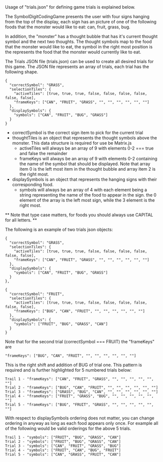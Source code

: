 Usage of "trials.json" for defining game trials is explained below.

The SymbolDigitCodingGame presents the user with four signs hanging from the
top of the display, each sign has an picture of one of the following foods
that the monster would like to eat: can, fruit, grass, bug.

In addition, the "monster" has a thought bubble that has it's current thought
symbol and the next two thoughts. The thought symbols map to the food that the
monster would like to eat, the symbol in the right most position is the
represents the food that the monster would currently like to eat.

The Trials JSON file (trials.json) can be used to create all desired trials
for this game. The JSON file represents an array of trials, each trial has
the following shape.

```
{
  "correctSymbol": "GRASS",
  "selectionTiles": {
    "activeTiles": [true, true, true, false, false, false, false, false, false],
    "frameKeys": ["CAN", "FRUIT", "GRASS", "", "", "", "", "", ""]
  },
  "displaySymbols": {
    "symbols": ["CAN", "FRUIT", "BUG", "GRASS"]
  }
}
```

  * correctSymbol is the correct sign item to pick for the current trial
  * thoughtTiles is an object that represents the thought symbols above the
  monster. This data structure is required for use be Matrix.js
    * activeTiles will always be an array of 9 with elements 0-2 === true and
    false the remainder
    * frameKeys will always be an array of 9 with elements 0-2 containing the
    name of the symbol that should be displayed. Note that array item 0 is the
    left most item in the thought bubble and array item 2 is the right most.
  * displaySymbols is an object that represents the hanging signs with their
  corresponding food.
    * symbols will always be an array of 4 with each element being a string
    representing the name of the food to appear in the sign. the 0 element of
    the array is the left most sign, while the 3 element is the right most.

** Note that type case matters, for foods you should always use CAPITAL for all
letters. **

The following is an example of two trials json objects:

```
{
  "correctSymbol": "GRASS",
  "selectionTiles": {
    "activeTiles": [true, true, true, false, false, false, false, false, false],
    "frameKeys": ["CAN", "FRUIT", "GRASS", "", "", "", "", "", ""]
  },
  "displaySymbols": {
    "symbols": ["CAN", "FRUIT", "BUG", "GRASS"]
  }
},

{
  "correctSymbol": "FRUIT",
  "selectionTiles": {
    "activeTiles": [true, true, true, false, false, false, false, false, false],
    "frameKeys": ["BUG", "CAN", "FRUIT", "", "", "", "", "", ""]
  },
  "displaySymbols": {
    "symbols": ["FRUIT", "BUG", "GRASS", "CAN"]
  }
}
```

Note that for the second trial (correctSymbol === FRUIT) the "frameKeys" are

```
"frameKeys": ["BUG", "CAN", "FRUIT", "", "", "", "", "", ""]
```

This is the right shift and addition of BUG of trial one. This pattern is required
and is further highlighted for 5 numbered trials below:

```
Trail 1 - "frameKeys": ["CAN", "FRUIT", "GRASS", "", "", "", "", "", ""]
Trial 2 - "frameKeys": ["BUG", "CAN", "FRUIT", "", "", "", "", "", ""]
Trial 3 - "frameKeys": ["GRASS", "BUG", "CAN", "", "", "", "", "", ""]
Trial 4 - "frameKeys": ["FRUIT", "GRASS", "BUG", "", "", "", "", "", ""]
Trial 5 - "frameKeys": ["BUG", "FRUIT", "GRASS", "", "", "", "", "", ""]
```

With respect to displaySymbols ordering does not matter, you can change
ordering in anyway as long as each food appears only once. For example all of
the following would be valid orderings for the above 5 trials.

```
Trail 1 - "symbols": ["FRUIT", "BUG", "GRASS", "CAN"]
Trial 2 - "symbols": ["FRUIT", "BUG", "GRASS", "CAN"]
Trial 3 - "symbols": ["CAN", "FRUIT", "GRASS", "BUG"]
Trial 4 - "symbols": ["FRUIT", "CAN", "BUG", "FRUIT"]
Trial 5 - "symbols": ["CAN", "GRASS", "FRUIT", "CAN"]
```
